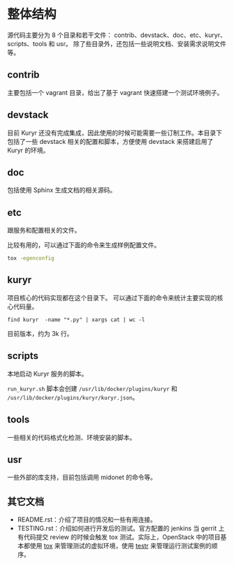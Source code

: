 # 整体结构

源代码主要分为 8 个目录和若干文件：
contrib、devstack、doc、etc、kuryr、scripts、tools 和 usr。
除了些目录外，还包括一些说明文档、安装需求说明文件等。

## contrib
主要包括一个 vagrant 目录，给出了基于 vagrant 快速搭建一个测试环境例子。

## devstack
目前 Kuryr 还没有完成集成，因此使用的时候可能需要一些订制工作。本目录下包括了一些 devstack 相关的配置和脚本，方便使用 devstack 来搭建启用了 Kuryr 的环境。

## doc
包括使用 Sphinx 生成文档的相关源码。

## etc
跟服务和配置相关的文件。

比较有用的，可以通过下面的命令来生成样例配置文件。
```sh
tox -egenconfig
```

## kuryr
项目核心的代码实现都在这个目录下。
可以通过下面的命令来统计主要实现的核心代码量。
```
find kuryr  -name "*.py" | xargs cat | wc -l
```
目前版本，约为 3k 行。

## scripts
本地启动 Kuryr 服务的脚本。

`run_kuryr.sh` 脚本会创建 `/usr/lib/docker/plugins/kuryr` 和 `/usr/lib/docker/plugins/kuryr/kuryr.json`。

## tools
一些相关的代码格式化检测、环境安装的脚本。

## usr
一些外部的库支持，目前包括调用 midonet 的命令等。

## 其它文档
* README.rst：介绍了项目的情况和一些有用连接。
* TESTING.rst：介绍如何进行开发后的测试。官方配置的 jenkins 当 gerrit 上有代码提交 review 的时候会触发 tox 测试。实际上，OpenStack 中的项目基本都使用 [tox](http://tox.readthedocs.org/en/latest/) 来管理测试的虚拟环境，使用 [testr](https://wiki.openstack.org/wiki/Testr) 来管理运行测试案例的顺序。
